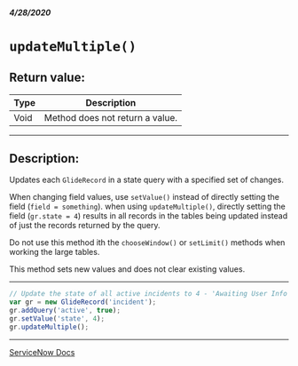 ##### 4/28/2020
# `updateMultiple()`
## Return value:
| Type | Description |
|---|---|
| Void | Method does not return a value. |

---

## Description:
Updates each `GlideRecord` in a state query with a specified set of changes.

When changing field values, use `setValue()` instead of directly setting the field (`field = something`).  when using `updateMultiple()`, directly setting the field (`gr.state = 4`) results in all records in the tables being updated instead of just the records returned by the query.

Do not use this method ith the `chooseWindow()` or `setLimit()` methods when working the large tables.

This method sets new values and does not clear existing values.

---

```js
// Update the state of all active incidents to 4 - 'Awaiting User Info'
var gr = new GlideRecord('incident');
gr.addQuery('active', true);
gr.setValue('state', 4);
gr.updateMultiple();
```

---

[ServiceNow Docs](https://developer.servicenow.com/dev.do#!/reference/api/newyork/server/no-namespace/c_GlideRecordScopedAPI#r_ScopedGlideRecordUpdateMultiple)